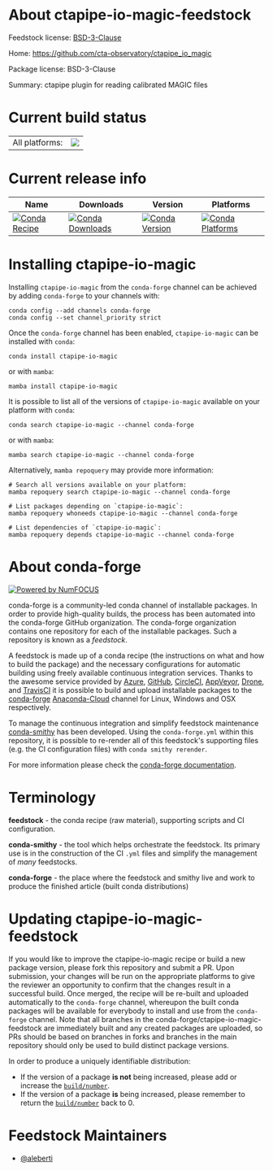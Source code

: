 About ctapipe-io-magic-feedstock
================================

Feedstock license: [BSD-3-Clause](https://github.com/conda-forge/ctapipe-io-magic-feedstock/blob/main/LICENSE.txt)

Home: https://github.com/cta-observatory/ctapipe_io_magic

Package license: BSD-3-Clause

Summary: ctapipe plugin for reading calibrated MAGIC files

Current build status
====================


<table><tr><td>All platforms:</td>
    <td>
      <a href="https://dev.azure.com/conda-forge/feedstock-builds/_build/latest?definitionId=20399&branchName=main">
        <img src="https://dev.azure.com/conda-forge/feedstock-builds/_apis/build/status/ctapipe-io-magic-feedstock?branchName=main">
      </a>
    </td>
  </tr>
</table>

Current release info
====================

| Name | Downloads | Version | Platforms |
| --- | --- | --- | --- |
| [![Conda Recipe](https://img.shields.io/badge/recipe-ctapipe--io--magic-green.svg)](https://anaconda.org/conda-forge/ctapipe-io-magic) | [![Conda Downloads](https://img.shields.io/conda/dn/conda-forge/ctapipe-io-magic.svg)](https://anaconda.org/conda-forge/ctapipe-io-magic) | [![Conda Version](https://img.shields.io/conda/vn/conda-forge/ctapipe-io-magic.svg)](https://anaconda.org/conda-forge/ctapipe-io-magic) | [![Conda Platforms](https://img.shields.io/conda/pn/conda-forge/ctapipe-io-magic.svg)](https://anaconda.org/conda-forge/ctapipe-io-magic) |

Installing ctapipe-io-magic
===========================

Installing `ctapipe-io-magic` from the `conda-forge` channel can be achieved by adding `conda-forge` to your channels with:

```
conda config --add channels conda-forge
conda config --set channel_priority strict
```

Once the `conda-forge` channel has been enabled, `ctapipe-io-magic` can be installed with `conda`:

```
conda install ctapipe-io-magic
```

or with `mamba`:

```
mamba install ctapipe-io-magic
```

It is possible to list all of the versions of `ctapipe-io-magic` available on your platform with `conda`:

```
conda search ctapipe-io-magic --channel conda-forge
```

or with `mamba`:

```
mamba search ctapipe-io-magic --channel conda-forge
```

Alternatively, `mamba repoquery` may provide more information:

```
# Search all versions available on your platform:
mamba repoquery search ctapipe-io-magic --channel conda-forge

# List packages depending on `ctapipe-io-magic`:
mamba repoquery whoneeds ctapipe-io-magic --channel conda-forge

# List dependencies of `ctapipe-io-magic`:
mamba repoquery depends ctapipe-io-magic --channel conda-forge
```


About conda-forge
=================

[![Powered by
NumFOCUS](https://img.shields.io/badge/powered%20by-NumFOCUS-orange.svg?style=flat&colorA=E1523D&colorB=007D8A)](https://numfocus.org)

conda-forge is a community-led conda channel of installable packages.
In order to provide high-quality builds, the process has been automated into the
conda-forge GitHub organization. The conda-forge organization contains one repository
for each of the installable packages. Such a repository is known as a *feedstock*.

A feedstock is made up of a conda recipe (the instructions on what and how to build
the package) and the necessary configurations for automatic building using freely
available continuous integration services. Thanks to the awesome service provided by
[Azure](https://azure.microsoft.com/en-us/services/devops/), [GitHub](https://github.com/),
[CircleCI](https://circleci.com/), [AppVeyor](https://www.appveyor.com/),
[Drone](https://cloud.drone.io/welcome), and [TravisCI](https://travis-ci.com/)
it is possible to build and upload installable packages to the
[conda-forge](https://anaconda.org/conda-forge) [Anaconda-Cloud](https://anaconda.org/)
channel for Linux, Windows and OSX respectively.

To manage the continuous integration and simplify feedstock maintenance
[conda-smithy](https://github.com/conda-forge/conda-smithy) has been developed.
Using the ``conda-forge.yml`` within this repository, it is possible to re-render all of
this feedstock's supporting files (e.g. the CI configuration files) with ``conda smithy rerender``.

For more information please check the [conda-forge documentation](https://conda-forge.org/docs/).

Terminology
===========

**feedstock** - the conda recipe (raw material), supporting scripts and CI configuration.

**conda-smithy** - the tool which helps orchestrate the feedstock.
                   Its primary use is in the construction of the CI ``.yml`` files
                   and simplify the management of *many* feedstocks.

**conda-forge** - the place where the feedstock and smithy live and work to
                  produce the finished article (built conda distributions)


Updating ctapipe-io-magic-feedstock
===================================

If you would like to improve the ctapipe-io-magic recipe or build a new
package version, please fork this repository and submit a PR. Upon submission,
your changes will be run on the appropriate platforms to give the reviewer an
opportunity to confirm that the changes result in a successful build. Once
merged, the recipe will be re-built and uploaded automatically to the
`conda-forge` channel, whereupon the built conda packages will be available for
everybody to install and use from the `conda-forge` channel.
Note that all branches in the conda-forge/ctapipe-io-magic-feedstock are
immediately built and any created packages are uploaded, so PRs should be based
on branches in forks and branches in the main repository should only be used to
build distinct package versions.

In order to produce a uniquely identifiable distribution:
 * If the version of a package **is not** being increased, please add or increase
   the [``build/number``](https://docs.conda.io/projects/conda-build/en/latest/resources/define-metadata.html#build-number-and-string).
 * If the version of a package **is** being increased, please remember to return
   the [``build/number``](https://docs.conda.io/projects/conda-build/en/latest/resources/define-metadata.html#build-number-and-string)
   back to 0.

Feedstock Maintainers
=====================

* [@aleberti](https://github.com/aleberti/)

